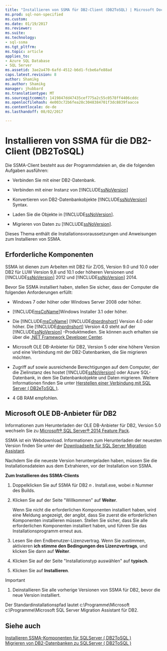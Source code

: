 ```yaml
---
title: "Installieren von SSMA für DB2-Client (DB2ToSQL) | Microsoft Docs"
ms.prod: sql-non-specified
ms.custom: 
ms.date: 01/19/2017
ms.reviewer: 
ms.suite: 
ms.technology:
- sql-ssma
ms.tgt_pltfrm: 
ms.topic: article
applies_to:
- Azure SQL Database
- SQL Server
ms.assetid: 3ae2a470-6afd-4512-b6d1-fcbe6afe88ad
caps.latest.revision: 8
author: Shamikg
ms.author: Shamikg
manager: jhubbard
ms.translationtype: MT
ms.sourcegitcommit: 1419847dd47435cef775a2c55c0578ff4406cddc
ms.openlocfilehash: 4e003c72b6fea28c3048384701f3dc8839faacce
ms.contentlocale: de-de
ms.lasthandoff: 08/02/2017

---
```

# <a name="installing-ssma-for-db2-client-db2tosql"></a>Installieren von SSMA für die DB2-Client (DB2ToSQL)
Die SSMA-Client besteht aus der Programmdateien an, die die folgenden Aufgaben ausführen:  
  
-   Verbinden Sie mit einer DB2-Datenbank.  
  
-   Verbinden mit einer Instanz von [!INCLUDE[ssNoVersion](../../includes/ssnoversion_md.md)]  
  
-   Konvertieren von DB2-Datenbankobjekte [!INCLUDE[ssNoVersion](../../includes/ssnoversion_md.md)] Syntax.  
  
-   Laden Sie die Objekte in [!INCLUDE[ssNoVersion](../../includes/ssnoversion_md.md)].  
  
-   Migrieren von Daten zu [!INCLUDE[ssNoVersion](../../includes/ssnoversion_md.md)].  
  
Dieses Thema enthält die Installationsvoraussetzungen und Anweisungen zum Installieren von SSMA.  
  
## <a name="prerequisites"></a>Erforderliche Komponenten  
SSMA ist dienen zum Arbeiten mit DB2 für Z/OS, Version 9.0 und 10.0 oder DB2 für LUW Version 9,8 und 10.1 oder höheren Versionen und [!INCLUDE[ssNoVersion](../../includes/ssnoversion_md.md)] 2012 und [!INCLUDE[ssNoVersion](../../includes/ssnoversion_md.md)] 2014.  
  
Bevor Sie SSMA installiert haben, stellen Sie sicher, dass der Computer die folgenden Anforderungen erfüllt:  
  
-   Windows 7 oder höher oder Windows Server 2008 oder höher.  
  
-   [!INCLUDE[msCoName](../../includes/msconame_md.md)]Windows Installer 3.1 oder höher.  
  
-   Die [!INCLUDE[msCoName](../../includes/msconame_md.md)] [!INCLUDE[dnprdnshort](../../includes/dnprdnshort_md.md)] Version 4.0 oder höher. Die [!INCLUDE[dnprdnshort](../../includes/dnprdnshort_md.md)] Version 4.0 steht auf der [!INCLUDE[ssNoVersion](../../includes/ssnoversion_md.md)] -Produktmedien. Sie können auch erhalten sie über die [.NET Framework Developer Center](http://go.microsoft.com/fwlink/?LinkId=48882).  
  
-   Microsoft OLE DB-Anbieter für DB2, Version 5 oder eine höhere Version und eine Verbindung mit der DB2-Datenbanken, die Sie migrieren möchten.  
  
-   Zugriff auf sowie ausreichende Berechtigungen auf dem Computer, der die Zielinstanz des hostet [!INCLUDE[ssNoVersion](../../includes/ssnoversion_md.md)] oder Azure SQL-Datenbank, in dem Sie Datenbankobjekte und Daten migrieren. Weitere Informationen finden Sie unter [Herstellen einer Verbindung mit SQL Server &#40; DB2eToSQL &#41;](../../ssma/db2/connecting-to-sql-server-db2etosql.md).  
  
-   4 GB RAM empfohlen.  
  
## <a name="microsoft-oledb-provider-for-db2"></a>Microsoft OLE DB-Anbieter für DB2  
Informationen zum Herunterladen der OLE DB-Anbieter für DB2, Version 5.0 wechseln Sie zu [Microsoft® SQL Server® 2014 Feature Pack](http://www.microsoft.com/download/details.aspx?id=42295).  
  
SSMA ist ein Webdownload. Informationen zum Herunterladen der neuesten Version finden Sie unter der [Downloadseite für SQL Server Migration Assistant](http://aka.ms/ssmafordb2).  
  
Nachdem Sie die neueste Version heruntergeladen haben, müssen Sie die Installationsdateien aus dem Extrahieren, vor der Installation von SSMA.  
  
**Zum Installieren des SSMA-Clients**  
  
1.  Doppelklicken Sie auf SSMA für DB2  *n* . Install.exe, wobei  *n*  Nummer des Builds.  
  
2.  Klicken Sie auf der Seite "Willkommen" auf **Weiter**.  
  
    Wenn Sie nicht die erforderlichen Komponenten installiert haben, wird eine Meldung angezeigt, der angibt, dass Sie zuerst die erforderlichen Komponenten installieren müssen. Stellen Sie sicher, dass Sie alle erforderlichen Komponenten installiert haben, und führen Sie das Installationsprogramm erneut aus.  
  
3.  Lesen Sie den Endbenutzer-Lizenzvertrag. Wenn Sie zustimmen, aktivieren **ich stimme den Bedingungen des Lizenzvertrags**, und klicken Sie dann auf **Weiter**.  
  
4.  Klicken Sie auf der Seite "Installationstyp auswählen" auf **typisch**.  
  
5.  Klicken Sie auf **Installieren**.  
  
> [!IMPORTANT]  
> 1.  Deinstallieren Sie alle vorherige Versionen von SSMA für DB2, bevor die neue Version installiert.  
  
Der Standardinstallationspfad lautet c:\Programme\Microsoft c:\Programme\Microsoft SQL Server Migration Assistant für DB2.  
  
## <a name="see-also"></a>Siehe auch  
[Installieren SSMA-Komponenten für SQLServer &#40; DB2ToSQL &#41;](../../ssma/db2/installing-ssma-components-on-sql-server-db2tosql.md)  
[Migrieren von DB2-Datenbanken zu SQLServer &#40; DB2ToSQL &#41;](../../ssma/db2/migrating-db2-databases-to-sql-server-db2tosql.md)  
  

